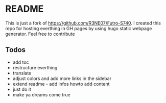 # README
This is just a fork of https://github.com/R3NE07/Futro-S740. 
I created this repo for hosting everthing in GH pages by using hugo static webpage generator. 
Feel free to contribute 
## Todos
 * add toc
 * restructure everthing
 * translate
 * adjust colors and add more links in the sidebar
 * extend readme - add infos howto add content
 * just do it
 * make ya dreams come true